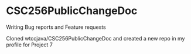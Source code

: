 # CSC256PublicChangeDoc
Writing Bug reports and Feature requests

Cloned wtccjava/CSC256PublicChangeDoc and created a new repo in my profile for Project 7
